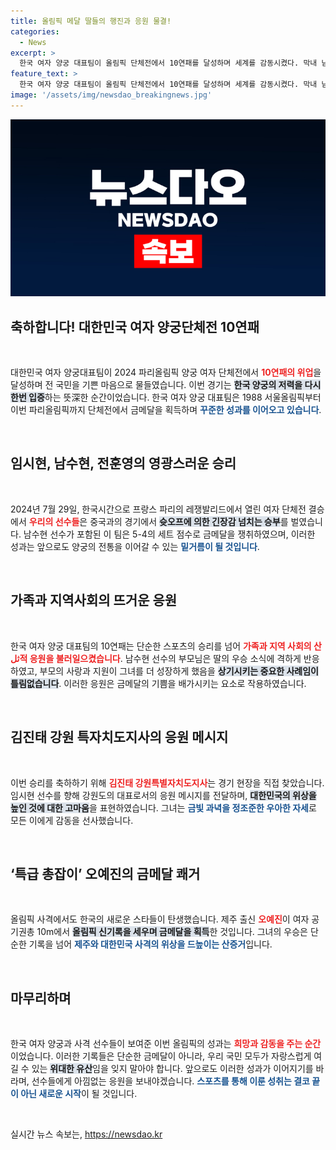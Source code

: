 ```yaml
---
title: 올림픽 메달 딸들의 행진과 응원 물결!
categories:
  - News
excerpt: >
  한국 여자 양궁 대표팀이 올림픽 단체전에서 10연패를 달성하며 세계를 감동시켰다. 막내 남수현의 활약이 돋보였고, 가족과 지자체의 응원이 끊이지 않았다. 딸들의 행진이 이어지는 가운데, 양궁의 전설은 계속된다!
feature_text: >
  한국 여자 양궁 대표팀이 올림픽 단체전에서 10연패를 달성하며 세계를 감동시켰다. 막내 남수현의 활약이 돋보였고, 가족과 지자체의 응원이 끊이지 않았다. 딸들의 행진이 이어지는 가운데, 양궁의 전설은 계속된다!
image: '/assets/img/newsdao_breakingnews.jpg'
---
```


<p><img src="/assets/img/newsdao_breakingnews.jpg" alt="firstkoreanews 속보" /></p>

<h2 data-ke-size="size26">축하합니다! 대한민국 여자 양궁단체전 10연패</h2>

<p data-ke-size="size16">&nbsp;</p>

<p>대한민국 여자 양궁대표팀이 2024 파리올림픽 양궁 여자 단체전에서 <b><span style="color: #ee2323;">10연패의 위업</span></b>을 달성하며 전 국민을 기쁜 마음으로 물들였습니다. 이번 경기는 <b><span style="background-color: #21538527;">한국 양궁의 저력을 다시 한번 입증</span></b>하는 뜻深한 순간이었습니다. 한국 여자 양궁 대표팀은 1988 서울올림픽부터 이번 파리올림픽까지 단체전에서 금메달을 획득하며 <b><span style="color: #1a5490;">꾸준한 성과를 이어오고 있습니다</span></b>. </p>

<p data-ke-size="size16">&nbsp;</p>

<h2 data-ke-size="size26">임시현, 남수현, 전훈영의 영광스러운 승리</h2>

<p data-ke-size="size16">&nbsp;</p>

<p>2024년 7월 29일, 한국시간으로 프랑스 파리의 레쟁발리드에서 열린 여자 단체전 결승에서 <b><span style="color: #ee2323;">우리의 선수들</span></b>은 중국과의 경기에서 <b><span style="background-color: #21538527;">슛오프에 의한 긴장감 넘치는 승부</span></b>를 벌였습니다. 남수현 선수가 포함된 이 팀은 5-4의 세트 점수로 금메달을 쟁취하였으며, 이러한 성과는 앞으로도 양궁의 전통을 이어갈 수 있는 <b><span style="color: #1a5490;">밑거름이 될 것입니다</span></b>. </p>

<p data-ke-size="size16">&nbsp;</p>

<h2 data-ke-size="size26">가족과 지역사회의 뜨거운 응원</h2>

<p data-ke-size="size16">&nbsp;</p>

<p>한국 여자 양궁 대표팀의 10연패는 단순한 스포츠의 승리를 넘어 <b><span style="color: #ee2323;">가족과 지역 사회의 산ثل적 응원을 불러일으켰습니다</span></b>. 남수현 선수의 부모님은 딸의 우승 소식에 격하게 반응하였고, 부모의 사랑과 지원이 그녀를 더 성장하게 했음을 <b><span style="background-color: #21538527;">상기시키는 중요한 사례임이 틀림없습니다</span></b>. 이러한 응원은 금메달의 기쁨을 배가시키는 요소로 작용하였습니다. </p>

<p data-ke-size="size16">&nbsp;</p>

<h2 data-ke-size="size26">김진태 강원 특자치도지사의 응원 메시지</h2>

<p data-ke-size="size16">&nbsp;</p>

<p>이번 승리를 축하하기 위해 <b><span style="color: #ee2323;">김진태 강원특별자치도지사</span></b>는 경기 현장을 직접 찾았습니다. 임시현 선수를 향해 강원도의 대표로서의 응원 메시지를 전달하며, <b><span style="background-color: #21538527;">대한민국의 위상을 높인 것에 대한 고마움</span></b>을 표현하였습니다. 그녀는 <b><span style="color: #1a5490;">금빛 과녁을 정조준한 우아한 자세</span></b>로 모든 이에게 감동을 선사했습니다. </p>

<p data-ke-size="size16">&nbsp;</p>

<h2 data-ke-size="size26">‘특급 총잡이’ 오예진의 금메달 쾌거</h2>

<p data-ke-size="size16">&nbsp;</p>

<p>올림픽 사격에서도 한국의 새로운 스타들이 탄생했습니다. 제주 출신 <b><span style="color: #ee2323;">오예진</span></b>이 여자 공기권총 10m에서 <b><span style="background-color: #21538527;">올림픽 신기록을 세우며 금메달을 획득</span></b>한 것입니다. 그녀의 우승은 단순한 기록을 넘어 <b><span style="color: #1a5490;">제주와 대한민국 사격의 위상을 드높이는 산증거</span></b>입니다. </p>

<p data-ke-size="size16">&nbsp;</p>

<h2 data-ke-size="size26">마무리하며</h2>

<p data-ke-size="size16">&nbsp;</p>

<p>한국 여자 양궁과 사격 선수들이 보여준 이번 올림픽의 성과는 <b><span style="color: #ee2323;">희망과 감동을 주는 순간</span></b>이었습니다. 이러한 기록들은 단순한 금메달이 아니라, 우리 국민 모두가 자랑스럽게 여길 수 있는 <b><span style="background-color: #21538527;">위대한 유산</span></b>임을 잊지 말아야 합니다. 앞으로도 이러한 성과가 이어지기를 바라며, 선수들에게 아낌없는 응원을 보내야겠습니다. <b><span style="color: #1a5490;">스포츠를 통해 이룬 성취는 결코 끝이 아닌 새로운 시작</span></b>이 될 것입니다. </p>

<p data-ke-size="size16">&nbsp;</p>
실시간 뉴스 속보는, <a href="https://newsdao.kr" rel="dofollow">https://newsdao.kr</a>


